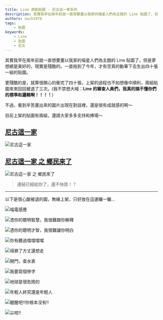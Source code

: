 ```yaml
---
title: Line 原創貼圖 - 尼古這一家系列
description: 其實我早在兩年前就一直想要畫以我家的喵星人們為主題的 Line 貼圖了，但是夢想總是美好的，現實是殘酷的。一直拖到了今年，才有空真的動筆下去生出四十張一組的貼圖。 目前上架的貼圖有兩組，還請大家多多支持和捧場～
authors: ouch1978
tags: 
    - 貼圖
keywords: 
    - Line
    - 貼圖
    - 尼古
---
```


其實我早在兩年前就一直想要畫以我家的喵星人們為主題的 Line 貼圖了，但是夢想總是美好的，現實是殘酷的。一直拖到了今年，才有空真的動筆下去生出四十張一組的貼圖。

更殘酷的是，就算很開心的衝完了四十張，上架的過程也不如想像中順利，兩組貼圖來來回回被退了三次。(我不禁想大喊：**Line 的審查人員們，我真的搞不懂你們的標準和邏輯啊！！！！**)

不過，看到辛苦畫出來的圖片出現在對話裡，還是很有成就感的啊～

目前上架的貼圖有兩組，還請大家多多支持和捧場～

## [尼古這一家](https://store.line.me/stickershop/product/1265613 "尼古這一家")

![尼古這一家](1265613.png "尼古這一家")

## [尼古這一家 之 鄉民來了](https://store.line.me/stickershop/product/1279302 "尼古這一家 之 鄉民來了")

![尼古這一家 之 鄉民來了](1279302.png "尼古這一家 之 鄉民來了")

<!--truncate-->

> 連結已經給你了，還不快買！？

---

以下是很心酸被退的圖，無緣上架，只好放在這邊曬一曬...

![喵電感應](06.png)

![憑你的聰明智慧，我很難跟你解釋](12.png)

![憑你的聰明才智，我很難讓你明白](12-02.png)

![你有聽過噹噹噹噹](16.png)

![得罪了方丈還想走](19.png)

![開門，查水表](20.png)

![我要寫個慘字](22.png)

![地球是很危險的](25.png)

![年輕人終究還是年輕人](26.png)

![醒醒吧!!你根本沒有!!](39.png)

![尛啦!!](40.png)
